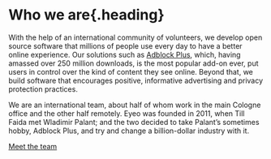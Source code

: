 <span>Who we are</span>{.heading}
=================================

With the help of an international community of volunteers, we develop open source software that millions of people use every day to have a better online experience. Our solutions such as [Adblock Plus](https://adblockplus.org/), which, having amassed over 250 million downloads, is the most popular add-on ever, put users in control over the kind of content they see online. Beyond that, we build software that encourages positive, informative advertising and privacy protection practices.

We are an international team, about half of whom work in the main Cologne office and the other half remotely. Eyeo was founded in 2011, when Till Faida met Wladimir Palant; and the two decided to take Palant’s sometimes hobby, Adblock Plus, and try and change a billion-dollar industry with it.

[Meet the team](team)
